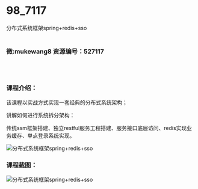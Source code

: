 # 98_7117
分布式系统框架spring+redis+sso
<br/></br>
<h3>微:mukewang8 资源编号：527117</h3>
<br/></br>
<h3>课程介绍：</h3>
<p>该课程以实战方式实现一套经典的<a title="查看与 分布式 相关的文章" target="_blank">分布式</a>系统架构；</p>
<p>讲解如何进行系统拆分架构：</p>
<p>传统ssm框架搭建、独立restful服务工程搭建、服务接口底层访问、redis实现业务缓存、单点登录系统实现。</p>
<p><img src="https://www.ko996.com/wp-content/uploads/img/2019/09/356-34-300x169.jpg" alt="分布式系统框架spring+redis+sso"></p>
<h3>课程截图：</h3>
<p><img src="https://www.ko996.com/wp-content/uploads/img/2019/09/1-40.png" alt="分布式系统框架spring+redis+sso"></p>
